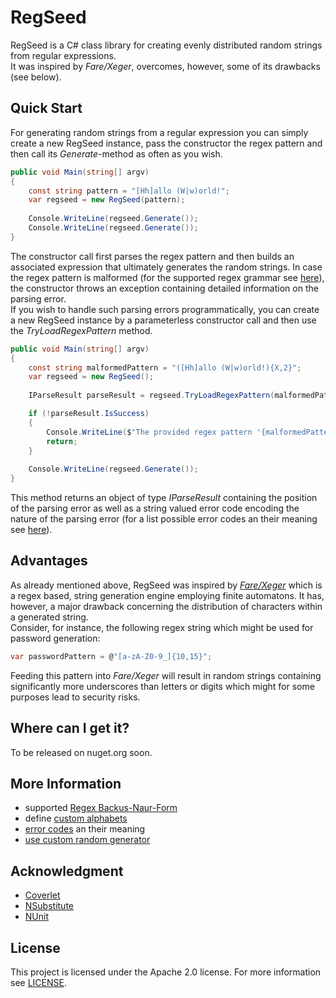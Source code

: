 # RegSeed
RegSeed is a C# class library for creating evenly distributed random strings from regular expressions.  
It was inspired by *Fare/Xeger*, overcomes, however, some of its drawbacks (see below).


## Quick Start

For generating random strings from a regular expression you can simply create a new RegSeed instance, pass the constructor the regex pattern and then call its *Generate*-method as often as you wish.

```c#
public void Main(string[] argv)
{
    const string pattern = "[Hh]allo (W|w)orld!";
    var regseed = new RegSeed(pattern);
    
    Console.WriteLine(regseed.Generate());
    Console.WriteLine(regseed.Generate());
}
```

The constructor call first parses the regex pattern and then builds an associated expression that ultimately generates the random strings. 
In case the regex pattern is malformed (for the supported regex grammar see [here]()), the constructor throws an exception containing detailed information on the parsing error.  
If you wish to handle such parsing errors programmatically, you can create a new RegSeed instance by a parameterless constructor call and then use the *TryLoadRegexPattern* method.

```c#
public void Main(string[] argv)
{
    const string malformedPattern = "([Hh]allo (W|w)orld!){X,2}";
    var regseed = new RegSeed();
    
    IParseResult parseResult = regseed.TryLoadRegexPattern(malformedPattern);

    if (!parseResult.IsSuccess) 
    {
        Console.WriteLine($"The provided regex pattern '{malformedPattern}' is malformed at position {parseresult.Position}. ErrorCode: {parseResult.ErrorCode}");
        return;
    }
    
    Console.WriteLine(regseed.Generate());
}
```
This method returns an object of type *IParseResult* containing the position of the parsing error as well as a string valued error code encoding the nature of the parsing error (for a list possible error codes an their meaning see [here]()).

## Advantages

As already mentioned above, RegSeed was inspired by [*Fare/Xeger*](https://github.com/moodmosaic/Fare) which is a regex based, string generation engine employing finite automatons. It has, however, a major drawback concerning the distribution of characters within a generated string.   
Consider, for instance, the following regex string which might be used for password generation:
```c#
var passwordPattern = @"[a-zA-Z0-9_]{10,15}";
```
Feeding this pattern into *Fare/Xeger* will result in random strings containing significantly more underscores than letters or digits which might for some purposes lead to security risks.


## Where can I get it?
To be released on nuget.org soon.

## More Information
+ supported [Regex Backus-Naur-Form]()
+ define [custom alphabets]()
+ [error codes]() an their meaning
+ [use custom random generator]()

## Acknowledgment

+ [Coverlet](https://github.com/tonerdo/coverlet/)
+ [NSubstitute](https://github.com/nsubstitute/NSubstitute)
+ [NUnit](https://github.com/nunit/nunit)

## License
This project is licensed under the Apache 2.0 license. For more information see [LICENSE](https://github.com/janzsch/regseed/blob/master/license).
